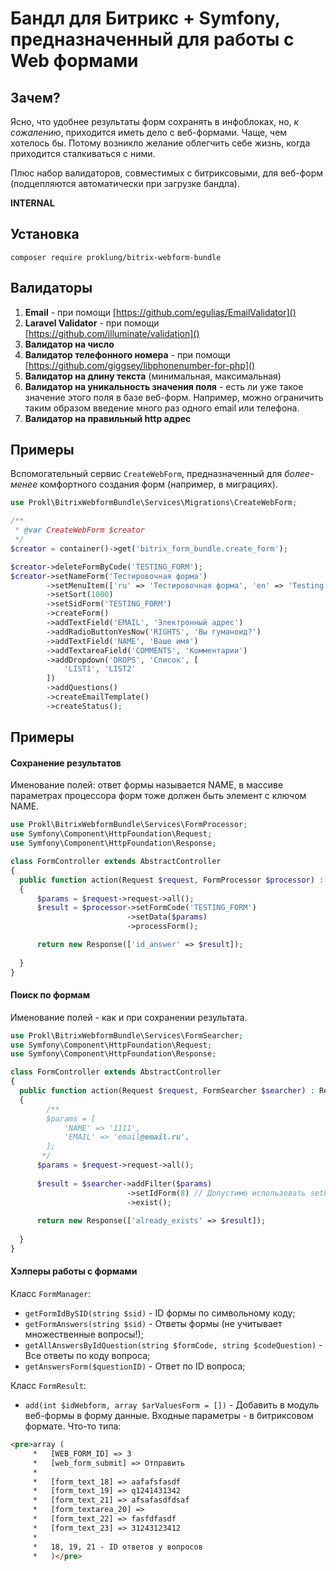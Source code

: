 # Бандл для Битрикс + Symfony, предназначенный для работы с Web формами

## Зачем?

Ясно, что удобнее результаты форм сохранять в инфоблоках, но, _к сожалению_, приходится иметь дело с веб-формами. Чаще, 
чем хотелось бы. Потому возникло желание облегчить себе жизнь, когда приходится сталкиваться с ними. 

Плюс набор валидаторов, совместимых с битриксовыми, для веб-форм (подцепляются автоматически при загрузке бандла).

**INTERNAL**

## Установка

`composer require proklung/bitrix-webform-bundle`

## Валидаторы

1) **Email** - при помощи [https://github.com/egulias/EmailValidator]()
2) **Laravel Validator** - при помощи [https://github.com/illuminate/validation]()
3) **Валидатор на число**
4) **Валидатор телефонного номера** - при помощи [https://github.com/giggsey/libphonenumber-for-php]()
5) **Валидатор на длину текста** (минимальная, максимальная)
5) **Валидатор на уникальность значения поля** - есть ли уже такое значение этого поля в базе веб-форм. Например,
можно ограничить таким образом введение много раз одного email или телефона.
5) **Валидатор на правильный http адрес**

## Примеры

Вспомогательный сервис `CreateWebForm`, предназначенный для _более-менее_ комфортного создания форм (например, в миграциях).

```php
use Prokl\BitrixWebformBundle\Services\Migrations\CreateWebForm;

/**
 * @var CreateWebForm $creator
 */
$creator = container()->get('bitrix_form_bundle.create_form');

$creator->deleteFormByCode('TESTING_FORM');
$creator->setNameForm('Тестировочная форма')
        ->setMenuItem(['ru' => 'Тестировочная форма', 'en' => 'Testing'])
        ->setSort(1000)
        ->setSidForm('TESTING_FORM')
        ->createForm()
        ->addTextField('EMAIL', 'Электронный адрес')
        ->addRadioButtonYesNow('RIGHTS', 'Вы гуманоид?')
        ->addTextField('NAME', 'Ваше имя')
        ->addTextareaField('COMMENTS', 'Комментарии')
        ->addDropdown('DROPS', 'Список', [
            'LIST1', 'LIST2'
        ])
        ->addQuestions()
        ->createEmailTemplate()
        ->createStatus();
```

## Примеры

#### Сохранение результатов

Именование полей: ответ формы называется NAME, в массиве параметрах процессора форм тоже должен 
быть элемент с ключом NAME. 

```php
use Prokl\BitrixWebformBundle\Services\FormProcessor;
use Symfony\Component\HttpFoundation\Request;
use Symfony\Component\HttpFoundation\Response;

class FormController extends AbstractController
{
  public function action(Request $request, FormProcessor $processor) : Response 
  {
      $params = $request->request->all();
      $result = $processor->setFormCode('TESTING_FORM')
                          ->setData($params)
                          ->processForm();

      return new Response(['id_answer' => $result]);  
  
  }
}
```

#### Поиск по формам

Именование полей - как и при сохранении результата.

```php
use Prokl\BitrixWebformBundle\Services\FormSearcher;
use Symfony\Component\HttpFoundation\Request;
use Symfony\Component\HttpFoundation\Response;

class FormController extends AbstractController
{
  public function action(Request $request, FormSearcher $searcher) : Response 
  {
        /**
        $params = [
            'NAME' => '1111',
            'EMAIL' => 'email@email.ru',
        ];
       */
      $params = $request->request->all();
       
      $result = $searcher->addFilter($params)
                          ->setIdForm(8) // Допустимо использовать setFormCode('Символьный код формы')
                          ->exist();
        
      return new Response(['already_exists' => $result]);  
  
  }
}

```

#### Хэлперы работы с формами

Класс `FormManager`:

- ```getFormIdBySID(string $sid)``` - ID формы по символьному коду;
- ```getFormAnswers(string $sid)``` - Ответы формы (не учитывает множественные вопросы!);
- ```getAllAnswersByIdQuestion(string $formCode, string $codeQuestion)``` - Все ответы по коду вопроса;
- ```getAnswersForm($questionID)``` - Ответ по ID вопроса;

Класс `FormResult`:

- ```add(int $idWebform, array $arValuesForm = [])``` - Добавить в модуль веб-формы в форму данные. Входные
параметры - в битриксовом формате. Что-то типа:

```html
<pre>array (
     *   [WEB_FORM_ID] => 3
     *   [web_form_submit] => Отправить
     *
     *   [form_text_18] => aafafsfasdf
     *   [form_text_19] => q1241431342
     *   [form_text_21] => afsafasdfdsaf
     *   [form_textarea_20] =>
     *   [form_text_22] => fasfdfasdf
     *   [form_text_23] => 31243123412
     *
     *   18, 19, 21 - ID ответов у вопросов
     *   )</pre>
```
